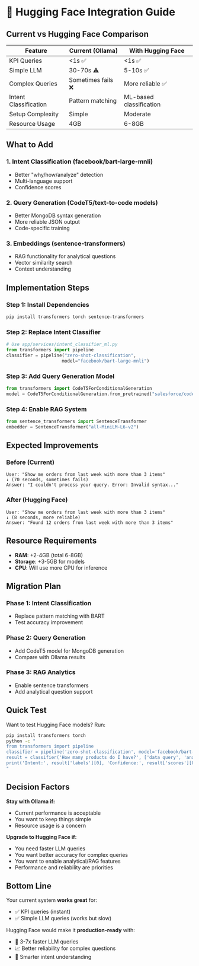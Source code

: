 # 🤗 Hugging Face Integration Guide

## Current vs Hugging Face Comparison

| Feature | Current (Ollama) | With Hugging Face |
|---------|------------------|-------------------|
| KPI Queries | <1s ✅ | <1s ✅ |
| Simple LLM | 30-70s ⚠️ | 5-10s ✅ |
| Complex Queries | Sometimes fails ❌ | More reliable ✅ |
| Intent Classification | Pattern matching | ML-based classification |
| Setup Complexity | Simple | Moderate |
| Resource Usage | 4GB | 6-8GB |

## What to Add

### 1. Intent Classification (facebook/bart-large-mnli)
- Better "why/how/analyze" detection
- Multi-language support
- Confidence scores

### 2. Query Generation (CodeT5/text-to-code models)
- Better MongoDB syntax generation
- More reliable JSON output
- Code-specific training

### 3. Embeddings (sentence-transformers)
- RAG functionality for analytical questions
- Vector similarity search
- Context understanding

## Implementation Steps

### Step 1: Install Dependencies
```bash
pip install transformers torch sentence-transformers
```

### Step 2: Replace Intent Classifier
```python
# Use app/services/intent_classifier_ml.py
from transformers import pipeline
classifier = pipeline("zero-shot-classification",
                     model="facebook/bart-large-mnli")
```

### Step 3: Add Query Generation Model
```python
from transformers import CodeT5ForConditionalGeneration
model = CodeT5ForConditionalGeneration.from_pretrained("salesforce/codet5-small")
```

### Step 4: Enable RAG System
```python
from sentence_transformers import SentenceTransformer
embedder = SentenceTransformer("all-MiniLM-L6-v2")
```

## Expected Improvements

### Before (Current)
```
User: "Show me orders from last week with more than 3 items"
↓ (70 seconds, sometimes fails)
Answer: "I couldn't process your query. Error: Invalid syntax..."
```

### After (Hugging Face)
```
User: "Show me orders from last week with more than 3 items"
↓ (8 seconds, more reliable)
Answer: "Found 12 orders from last week with more than 3 items"
```

## Resource Requirements

- **RAM**: +2-4GB (total 6-8GB)
- **Storage**: +3-5GB for models
- **CPU**: Will use more CPU for inference

## Migration Plan

### Phase 1: Intent Classification
- Replace pattern matching with BART
- Test accuracy improvement

### Phase 2: Query Generation
- Add CodeT5 model for MongoDB generation
- Compare with Ollama results

### Phase 3: RAG Analytics
- Enable sentence transformers
- Add analytical question support

## Quick Test

Want to test Hugging Face models? Run:

```bash
pip install transformers torch
python -c "
from transformers import pipeline
classifier = pipeline('zero-shot-classification', model='facebook/bart-large-mnli')
result = classifier('How many products do I have?', ['data query', 'analytical question', 'general question'])
print('Intent:', result['labels'][0], 'Confidence:', result['scores'][0])
"
```

## Decision Factors

**Stay with Ollama if:**
- Current performance is acceptable
- You want to keep things simple
- Resource usage is a concern

**Upgrade to Hugging Face if:**
- You need faster LLM queries
- You want better accuracy for complex queries
- You want to enable analytical/RAG features
- Performance and reliability are priorities

## Bottom Line

Your current system **works great** for:
- ✅ KPI queries (instant)
- ✅ Simple LLM queries (works but slow)

Hugging Face would make it **production-ready** with:
- 🚀 3-7x faster LLM queries
- 📈 Better reliability for complex questions
- 🧠 Smarter intent understanding